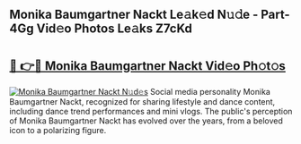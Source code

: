 ## Monika Baumgartner Nackt Le𝚊k𝚎d N𝚞𝚍e - Part-4Gg Vid𝚎o Photos Le𝚊ks Z7cKd

# <h2><a href="http://fb72raz.evod.top/?m=Monika+Baumgartner+Nackt">🔗 👉🔴 Monika Baumgartner Nackt Vid𝚎o Ph𝚘t𝚘s</a></h2>

[![Monika Baumgartner Nackt N𝚞d𝚎s](https://i.imgur.com/8V9OHl7.gif)](http://fb72raz.evod.top/?m=Monika+Baumgartner+Nackt)
Social media personality Monika Baumgartner Nackt, recognized for sharing lifestyle and dance content, including dance trend performances and mini vlogs. The public's perception of Monika Baumgartner Nackt has evolved over the years, from a beloved icon to a polarizing figure. 

